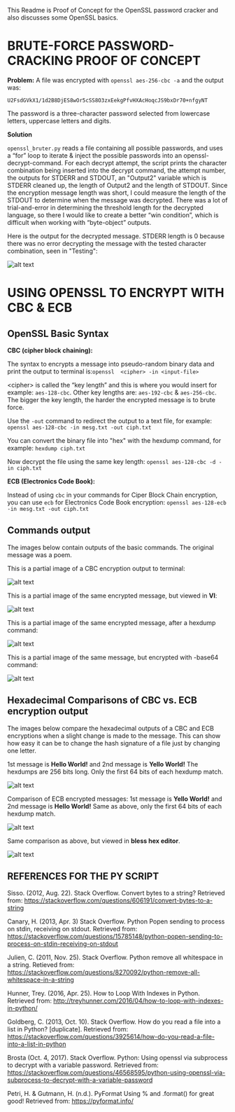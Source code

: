 This Readme is Proof of Concept for the OpenSSL password cracker and also discusses some OpenSSL basics. 

# BRUTE-FORCE PASSWORD-CRACKING PROOF OF CONCEPT

**Problem:** A file was encrypted with `openssl aes-256-cbc -a` and the output was: 

  `U2FsdGVkX1/1d2B8DjES8wOr5cSS8O3zxEekgPfvHXAcHoqcJS9bxDr70+nfgyNT`

The password is a three-character password selected from lowercase letters, uppercase letters and digits.

**Solution**

`openssl_bruter.py` reads a file containing all possible passwords, and uses a “for” loop to iterate & inject the possible passwords into an openssl-decrypt-command.  For each decrypt attempt, the script prints the character combination being inserted into the decrypt command, the attempt number, the outputs for STDERR and STDOUT, an "Output2" variable which is STDERR cleaned up, the length of Output2 and the length of STDOUT. Since the encryption message length was short, I could measure the length of the STDOUT to determine when the message was decrypted. There was a lot of trial-and-error in determining the threshold length for the decrypted language, so there I would like to create a better “win condition”, which is difficult when working with “byte-object” outputs.

Here is the output for the decrypted message. STDERR length is 0 because there was no error decrypting the message with the tested character combination, seen in "Testing":

![alt text](pics/openssl-bf-poc.PNG)


# USING OPENSSL TO ENCRYPT WITH CBC & ECB

## OpenSSL Basic Syntax

**CBC (cipher block chaining):** 

The syntax to encrypts a message into pseudo-random binary data and print the output to terminal is:`openssl  <cipher> -in <input-file>`

&lt;cipher> is called the “key length” and this is where you would insert for example: `aes-128-cbc`. Other key lengths are: `aes-192-cbc` & `aes-256-cbc`. The bigger the key length, the harder the encrypted message is to brute force.

Use the `-out` command to redirect the output to a text file, for example: `openssl aes-128-cbc -in mesg.txt -out ciph.txt`

You can convert the binary file into "hex" with the hexdump command, for example: `hexdump ciph.txt`

Now decrypt the file using the same key length: `openssl aes-128-cbc -d -in ciph.txt`

**ECB (Electronics Code Book):**

Instead of using `cbc` in your commands for Ciper Block Chain encryption, you can use `ecb` for Electronics Code Book encryption: `openssl aes-128-ecb -in mesg.txt -out ciph.txt`

## Commands output

The images below contain outputs of the basic commands.  The original message was a poem.

This is a partial image of a CBC encryption output to terminal:

![alt text](pics/openssl-cbc.PNG "openssl-cbc command")

This is a partial image of the same encrypted message, but viewed in **VI**:

![alt text](pics/openssl-cbc.PNG "openssl-cbc command viewed in vi")

This is a partial image of the same encrypted message, after a hexdump command:

![alt text](pics/openssl-cbc-hex.PNG "openssl-cbc text file in hex")

This is a partial image of the same message, but encrypted with -base64 command:

![alt text](pics/openssl-cbc-base64.PNG "openssl-cbc command with base64")

## Hexadecimal Comparisons of CBC vs. ECB encryption output

The images below compare the hexadecimal outputs of a CBC and ECB encryptions when a slight change is made to the message. This can show how easy it can be to change the hash signature of a file just by changing one letter.

1st message is **Hello World!** and 2nd message is **Yello World!**  The hexdumps are 256 bits long.  Only the first 64 bits of each hexdump match.  

![alt text](pics/openssl-cbc-1.PNG "compare 2 different cbc-encrypted messages in hex")

Comparison of ECB encrypted messages: 1st message is **Yello World!** and 2nd message is **Hello World!**  Same as above, only the first 64 bits of each hexdump match. 

![alt text](pics/openssl-ecb.PNG "compare 2 different ebc-encrypted messages in hex")

Same comparison as above, but viewed in **bless hex editor**.

![alt text](pics/openssl-bless.PNG "hex dumps viewed in bless hex editor")

## REFERENCES FOR THE PY SCRIPT

Sisso. (2012, Aug. 22). Stack Overflow. Convert bytes to a string? Retrieved from: https://stackoverflow.com/questions/606191/convert-bytes-to-a-string

Canary, H. (2013, Apr. 3) Stack Overflow. Python Popen sending to process on stdin, receiving on stdout. Retrieved from: https://stackoverflow.com/questions/15785148/python-popen-sending-to-process-on-stdin-receiving-on-stdout

Julien, C. (2011, Nov. 25). Stack Overflow. Python remove all whitespace in a string. Retieved from: https://stackoverflow.com/questions/8270092/python-remove-all-whitespace-in-a-string

Hunner, Trey. (2016, Apr. 25). How to Loop With Indexes in Python.  Retrieved from: http://treyhunner.com/2016/04/how-to-loop-with-indexes-in-python/

Goldberg, C. (2013, Oct. 10). Stack Overflow. How do you read a file into a list in Python? [duplicate]. Retrieved from: https://stackoverflow.com/questions/3925614/how-do-you-read-a-file-into-a-list-in-python

Brosta (Oct. 4, 2017). Stack Overflow. Python: Using openssl via subprocess to decrypt with a variable password. Retrieved from: https://stackoverflow.com/questions/46568595/python-using-openssl-via-subprocess-to-decrypt-with-a-variable-password
  
Petri, H. & Gutmann, H. (n.d.). PyFormat Using % and .format() for great good! Retrieved from: https://pyformat.info/

